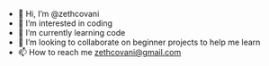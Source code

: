 - 👋 Hi, I’m @zethcovani
- 👀 I’m interested in coding
- 🌱 I’m currently learning code 
- 💞️ I’m looking to collaborate on beginner projects to help me learn  
- 📫 How to reach me zethcovani@gmail.com

<!---
zethcovani/zethcovani is a ✨ special ✨ repository because its `README.md` (this file) appears on your GitHub profile.
You can click the Preview link to take a look at your changes.
--->
